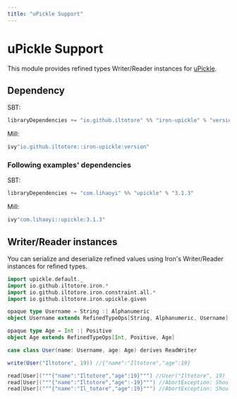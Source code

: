 ```yaml
---
title: "uPickle Support"
---
```


# uPickle Support

This module provides refined types Writer/Reader instances for [uPickle](https://com-lihaoyi.github.io/upickle/).

## Dependency

SBT:

```scala 
libraryDependencies += "io.github.iltotore" %% "iron-upickle" % "version"
```

Mill:

```scala 
ivy"io.github.iltotore::iron-upickle:version"
```

### Following examples' dependencies

SBT:

```scala 
libraryDependencies += "com.lihaoyi" %% "upickle" % "3.1.3"
```

Mill:

```scala 
ivy"com.lihaoyi::upickle:3.1.3"
```

## Writer/Reader instances

You can serialize and deserialize refined values using Iron's Writer/Reader instances for refined types.

```scala 
import upickle.default._
import io.github.iltotore.iron.*
import io.github.iltotore.iron.constraint.all.*
import io.github.iltotore.iron.upickle.given

opaque type Username = String :| Alphanumeric
object Username extends RefinedTypeOps[String, Alphanumeric, Username]

opaque type Age = Int :| Positive
object Age extends RefinedTypeOps[Int, Positive, Age]

case class User(name: Username, age: Age) derives ReadWriter

write(User("Iltotore", 19)) //{"name":"Iltotore","age":19}

read[User]("""{"name":"Iltotore","age":19}""") //User("Iltotore", 19)
read[User]("""{"name":"Iltotore","age":-19}""") //AbortException: Should be strictly positive
read[User]("""{"name":"Il_totore","age":19}""") //AbortException: Should be alphanumeric
```